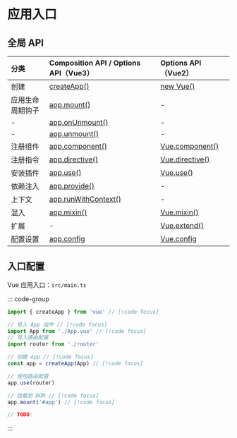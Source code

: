 # 应用入口

## 全局 API

| 分类 | Composition API / Options API（Vue3）| Options API（Vue2）
| :--- | :--- | :--- |
| 创建 | [createApp()](https://vuejs.org/api/application.html#createapp) | [new Vue()](https://v2.cn.vuejs.org/v2/guide/instance.html) | 
| 应用生命周期钩子 | [app.mount()](https://vuejs.org/api/application.html#app-mount) | - | 
| - | [app.onUnmount()](https://vuejs.org/api/application.html#app-onunmount) | - | 
| - | [app.unmount()](https://vuejs.org/api/application.html#app-unmount) | - | 
| 注册组件 | [app.component()](https://vuejs.org/api/application.html#app-component) | [Vue.component()](https://v2.cn.vuejs.org/v2/api/#Vue-component) | 
| 注册指令 | [app.directive()](https://vuejs.org/api/application.html#app-directive) | [Vue.directive()](https://v2.cn.vuejs.org/v2/api/#Vue-directive) | 
| 安装插件 | [app.use()](https://vuejs.org/api/application.html#app-use) | [Vue.use()](https://v2.cn.vuejs.org/v2/api/#Vue-use) | 
| 依赖注入 | [app.provide()](https://vuejs.org/api/application.html#app-provide) | - | 
| 上下文 | [app.runWithContext()](https://vuejs.org/api/application.html#app-runwithcontext) | - | 
| 混入 | [app.mixin()](https://vuejs.org/api/application.html#app-mixin) | [Vue.mixin()](https://v2.cn.vuejs.org/v2/api/#Vue-mixin) | 
| 扩展 | - | [Vue.extend()](https://v2.cn.vuejs.org/v2/api/#Vue-extend) | 
| 配置设置 | [app.config](https://vuejs.org/api/application.html#app-config) | [Vue.config](https://v2.cn.vuejs.org/v2/api/#%E5%85%A8%E5%B1%80%E9%85%8D%E7%BD%AE) | 

## 入口配置

Vue 应用入口：`src/main.ts`

::: code-group

```typescript [Vue3]
import { createApp } from 'vue' // [!code focus]

// 导入 App 组件 // [!code focus]
import App from './App.vue' // [!code focus]
// 导入路由配置
import router from './router'

// 创建 App // [!code focus]
const app = createApp(App) // [!code focus]

// 使用路由配置
app.use(router)

// 挂载到 DOM // [!code focus]
app.mount('#app') // [!code focus]
```

```typescript [Vue2]
// TODO:
```

:::
